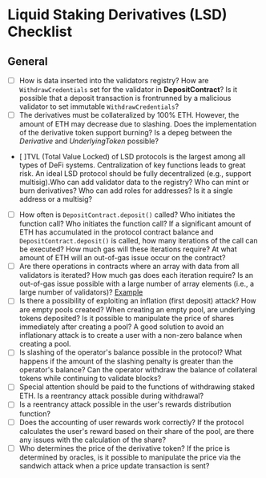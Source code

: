 # Liquid Staking Derivatives (LSD) Checklist
## General

- [ ] How is data inserted into the validators registry? How are `WithdrawCredentials` set for the validator in **DepositContract**? Is it possible that a deposit transaction is frontrunned by a malicious validator to set immutable `WithdrawCredentials`? 
- [ ] The derivatives must be collateralized by 100% ETH. However, the amount of ETH may decrease due to slashing. Does the implementation of the derivative token support burning? Is a depeg between the *Derivative* and *UnderlyingToken* possible?
- [ ]TVL (Total Value Locked) of LSD protocols is the largest among all types of DeFi systems. Centralization of key functions leads to great risk. An ideal LSD protocol should be fully decentralized (e.g., support multisig).Who can add validator data to the registry? Who can mint or burn derivatives? Who can add roles for addresses? Is it a single address or a multisig?
- [ ] How often is `DepositContract.deposit()` called? Who initiates the function call? Who initiates the function call? If a significant amount of ETH has accumulated in the protocol contract balance and `DepositContract.deposit()` is called, how many iterations of the call can be executed? How much gas will these iterations require? At what amount of ETH will an out-of-gas issue occur on the contract?
- [ ] Are there operations in contracts where an array with data from all validators is iterated? How much gas does each iteration require? Is an out-of-gas issue possible with a large number of array elements (i.e., a large number of validators)?
[Example](https://github.com/code-423n4/2022-09-frax/blob/55ea6b1ef3857a277e2f47d42029bc0f3d6f9173/src/OperatorRegistry.sol#L113-L118)
- [ ] Is there a possibility of exploiting an inflation (first deposit) attack? How are empty pools created?  When creating an empty pool, are underlying tokens deposited? Is it possible to manipulate the price of shares immediately after creating a pool? A good solution to avoid an inflationary attack is to create a user with a non-zero balance when creating a pool.
- [ ] Is slashing of the operator's balance possible in the protocol? What happens if the amount of the slashing penalty is greater than the operator's balance? Can the operator withdraw the balance of collateral tokens while continuing to validate blocks?
- [ ] Special attention should be paid to the functions of withdrawing staked ETH. Is a reentrancy attack possible during withdrawal?
- [ ] Is a reentrancy attack possible in the user's rewards distribution function?
- [ ] Does the accounting of user rewards work correctly? If the protocol calculates the user's reward based on their share of the pool, are there any issues with the calculation of the share?
- [ ] Who determines the price of the derivative token? If the price is determined by oracles, is it possible to manipulate the price via the sandwich attack when a price update transaction is sent?

